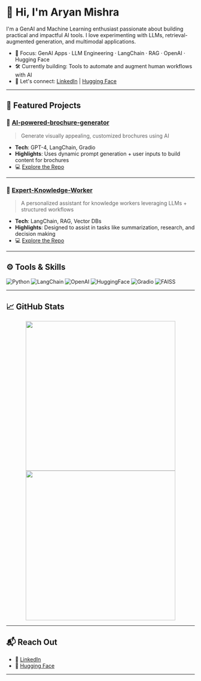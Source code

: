 # 👋 Hi, I'm Aryan Mishra

I'm a GenAI and Machine Learning enthusiast passionate about building practical and impactful AI tools. I love experimenting with LLMs, retrieval-augmented generation, and multimodal applications.

- 🎯 Focus: GenAI Apps · LLM Engineering · LangChain · RAG · OpenAI · Hugging Face
- 🛠️ Currently building: Tools to automate and augment human workflows with AI
- 💬 Let's connect: [LinkedIn](https://www.linkedin.com/in/aryan-mishra-177527218/) | [Hugging Face](https://huggingface.co/AryanM1)

---

## 🧠 Featured Projects

### 🔹 [AI-powered-brochure-generator](https://github.com/Aryan-any/AI-powered-brochure-generator)
> Generate visually appealing, customized brochures using AI
- **Tech**: GPT-4, LangChain, Gradio
- **Highlights**: Uses dynamic prompt generation + user inputs to build content for brochures
- 💻 [Explore the Repo](https://github.com/Aryan-any/AI-powered-brochure-generator)

---

### 🔹 [Expert-Knowledge-Worker](https://github.com/Aryan-any/Expert-Knowledge-Worker)
> A personalized assistant for knowledge workers leveraging LLMs + structured workflows
- **Tech**: LangChain, RAG, Vector DBs
- **Highlights**: Designed to assist in tasks like summarization, research, and decision making
- 💻 [Explore the Repo](https://github.com/Aryan-any/Expert-Knowledge-Worker)

---

## ⚙️ Tools & Skills

![Python](https://img.shields.io/badge/Python-FFD43B?style=for-the-badge&logo=python&logoColor=blue)
![LangChain](https://img.shields.io/badge/LangChain-blue?style=for-the-badge)
![OpenAI](https://img.shields.io/badge/OpenAI-412991?style=for-the-badge&logo=openai&logoColor=white)
![HuggingFace](https://img.shields.io/badge/HuggingFace-orange?style=for-the-badge&logo=huggingface&logoColor=black)
![Gradio](https://img.shields.io/badge/Gradio-1A73E8?style=for-the-badge)
![FAISS](https://img.shields.io/badge/FAISS-003366?style=for-the-badge)

---

## 📈 GitHub Stats

<p align="center">
  <img src="https://github-readme-stats.vercel.app/api?username=Aryan-any&show_icons=true&theme=radical" width="400"/>
  <img src="https://github-readme-streak-stats.herokuapp.com/?user=Aryan-any&theme=radical" width="400"/>
</p>

---

## 📬 Reach Out

- 📄 [LinkedIn](https://www.linkedin.com/in/aryan-mishra-177527218/)
- 🤗 [Hugging Face](https://huggingface.co/AryanM1)

---
